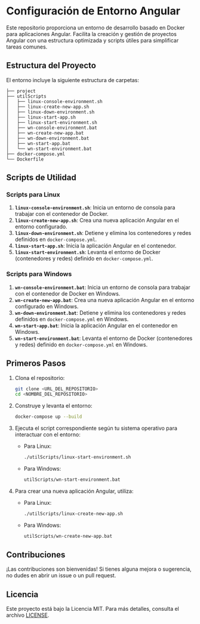 # Configuración de Entorno Angular

Este repositorio proporciona un entorno de desarrollo basado en Docker para aplicaciones Angular. Facilita la creación y gestión de proyectos Angular con una estructura optimizada y scripts útiles para simplificar tareas comunes.

## Estructura del Proyecto

El entorno incluye la siguiente estructura de carpetas:

```
├── project
├── utilScripts
│   ├── linux-console-environment.sh
│   ├── linux-create-new-app.sh
│   ├── linux-down-environment.sh
│   ├── linux-start-app.sh
│   ├── linux-start-environment.sh
│   ├── wn-console-environment.bat
│   ├── wn-create-new-app.bat
│   ├── wn-down-environment.bat
│   ├── wn-start-app.bat
│   └── wn-start-environment.bat
├── docker-compose.yml
└── Dockerfile
```

## Scripts de Utilidad

### Scripts para Linux

1. **`linux-console-environment.sh`**: Inicia un entorno de consola para trabajar con el contenedor de Docker.
2. **`linux-create-new-app.sh`**: Crea una nueva aplicación Angular en el entorno configurado.
3. **`linux-down-environment.sh`**: Detiene y elimina los contenedores y redes definidos en `docker-compose.yml`.
4. **`linux-start-app.sh`**: Inicia la aplicación Angular en el contenedor.
5. **`linux-start-environment.sh`**: Levanta el entorno de Docker (contenedores y redes) definido en `docker-compose.yml`.

### Scripts para Windows

1. **`wn-console-environment.bat`**: Inicia un entorno de consola para trabajar con el contenedor de Docker en Windows.
2. **`wn-create-new-app.bat`**: Crea una nueva aplicación Angular en el entorno configurado en Windows.
3. **`wn-down-environment.bat`**: Detiene y elimina los contenedores y redes definidos en `docker-compose.yml` en Windows.
4. **`wn-start-app.bat`**: Inicia la aplicación Angular en el contenedor en Windows.
5. **`wn-start-environment.bat`**: Levanta el entorno de Docker (contenedores y redes) definido en `docker-compose.yml` en Windows.

## Primeros Pasos

1. Clona el repositorio:

   ```bash
   git clone <URL_DEL_REPOSITORIO>
   cd <NOMBRE_DEL_REPOSITORIO>
   ```

2. Construye y levanta el entorno:

   ```bash
   docker-compose up --build
   ```

3. Ejecuta el script correspondiente según tu sistema operativo para interactuar con el entorno:

   - Para Linux:
     ```bash
     ./utilScripts/linux-start-environment.sh
     ```

   - Para Windows:
     ```bash
     utilScripts/wn-start-environment.bat
     ```

4. Para crear una nueva aplicación Angular, utiliza:

   - Para Linux:
     ```bash
     ./utilScripts/linux-create-new-app.sh
     ```

   - Para Windows:
     ```bash
     utilScripts/wn-create-new-app.bat
     ```

## Contribuciones

¡Las contribuciones son bienvenidas! Si tienes alguna mejora o sugerencia, no dudes en abrir un issue o un pull request.

## Licencia

Este proyecto está bajo la Licencia MIT. Para más detalles, consulta el archivo [LICENSE](LICENSE).